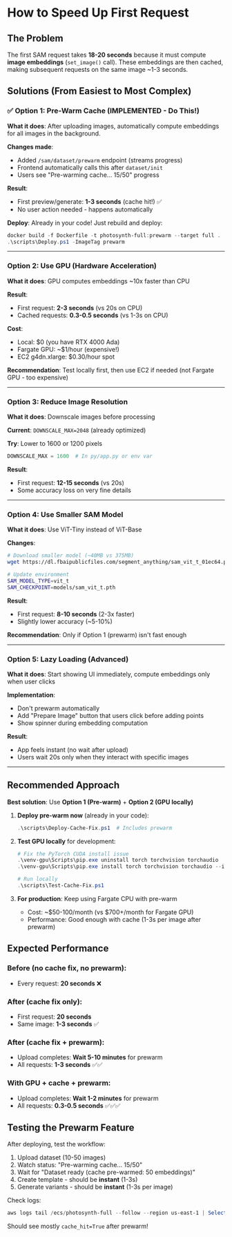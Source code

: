 # How to Speed Up First Request

## The Problem
The first SAM request takes **18-20 seconds** because it must compute **image embeddings** (`set_image()` call). These embeddings are then cached, making subsequent requests on the same image ~1-3 seconds.

## Solutions (From Easiest to Most Complex)

### ✅ Option 1: Pre-Warm Cache (IMPLEMENTED - Do This!)

**What it does**: After uploading images, automatically compute embeddings for all images in the background.

**Changes made**:
- Added `/sam/dataset/prewarm` endpoint (streams progress)
- Frontend automatically calls this after `dataset/init`
- Users see "Pre-warming cache... 15/50" progress

**Result**:
- First preview/generate: **1-3 seconds** (cache hit!) ✅
- No user action needed - happens automatically

**Deploy**: Already in your code! Just rebuild and deploy:
```powershell
docker build -f Dockerfile -t photosynth-full:prewarm --target full .
.\scripts\Deploy.ps1 -ImageTag prewarm
```

---

### Option 2: Use GPU (Hardware Acceleration)

**What it does**: GPU computes embeddings ~10x faster than CPU

**Result**:
- First request: **2-3 seconds** (vs 20s on CPU)
- Cached requests: **0.3-0.5 seconds** (vs 1-3s on CPU)

**Cost**: 
- Local: $0 (you have RTX 4000 Ada)
- Fargate GPU: ~$1/hour (expensive!)
- EC2 g4dn.xlarge: $0.30/hour spot

**Recommendation**: Test locally first, then use EC2 if needed (not Fargate GPU - too expensive)

---

### Option 3: Reduce Image Resolution

**What it does**: Downscale images before processing

**Current**: `DOWNSCALE_MAX=2048` (already optimized)

**Try**: Lower to 1600 or 1200 pixels
```python
DOWNSCALE_MAX = 1600  # In py/app.py or env var
```

**Result**:
- First request: **12-15 seconds** (vs 20s)
- Some accuracy loss on very fine details

---

### Option 4: Use Smaller SAM Model

**What it does**: Use ViT-Tiny instead of ViT-Base

**Changes**:
```bash
# Download smaller model (~40MB vs 375MB)
wget https://dl.fbaipublicfiles.com/segment_anything/sam_vit_t_01ec64.pth -O models/sam_vit_t.pth

# Update environment
SAM_MODEL_TYPE=vit_t
SAM_CHECKPOINT=models/sam_vit_t.pth
```

**Result**:
- First request: **8-10 seconds** (2-3x faster)
- Slightly lower accuracy (~5-10%)

**Recommendation**: Only if Option 1 (prewarm) isn't fast enough

---

### Option 5: Lazy Loading (Advanced)

**What it does**: Start showing UI immediately, compute embeddings only when user clicks

**Implementation**:
- Don't prewarm automatically
- Add "Prepare Image" button that users click before adding points
- Show spinner during embedding computation

**Result**:
- App feels instant (no wait after upload)
- Users wait 20s only when they interact with specific images

---

## Recommended Approach

**Best solution**: Use **Option 1 (Pre-warm)** + **Option 2 (GPU locally)**

1. **Deploy pre-warm now** (already in your code):
   ```powershell
   .\scripts\Deploy-Cache-Fix.ps1  # Includes prewarm
   ```

2. **Test GPU locally** for development:
   ```powershell
   # Fix the PyTorch CUDA install issue
   .\venv-gpu\Scripts\pip.exe uninstall torch torchvision torchaudio
   .\venv-gpu\Scripts\pip.exe install torch torchvision torchaudio --index-url https://download.pytorch.org/whl/cu121
   
   # Run locally
   .\scripts\Test-Cache-Fix.ps1
   ```

3. **For production**: Keep using Fargate CPU with pre-warm
   - Cost: ~$50-100/month (vs $700+/month for Fargate GPU)
   - Performance: Good enough with cache (1-3s per image after prewarm)

## Expected Performance

### Before (no cache fix, no prewarm):
- Every request: **20 seconds** ❌

### After (cache fix only):
- First request: **20 seconds**
- Same image: **1-3 seconds** ✅

### After (cache fix + prewarm):
- Upload completes: **Wait 5-10 minutes** for prewarm
- All requests: **1-3 seconds** ✅✅

### With GPU + cache + prewarm:
- Upload completes: **Wait 1-2 minutes** for prewarm
- All requests: **0.3-0.5 seconds** ✅✅✅

## Testing the Prewarm Feature

After deploying, test the workflow:

1. Upload dataset (10-50 images)
2. Watch status: "Pre-warming cache... 15/50"
3. Wait for "Dataset ready (cache pre-warmed: 50 embeddings)"
4. Create template - should be **instant** (1-3s)
5. Generate variants - should be **instant** (1-3s per image)

Check logs:
```powershell
aws logs tail /ecs/photosynth-full --follow --region us-east-1 | Select-String "cache_hit"
```

Should see mostly `cache_hit=True` after prewarm!
